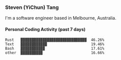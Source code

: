 ### Steven (YiChun) Tang

I'm a software engineer based in Melbourne, Australia.

#### Personal Coding Activity (past 7 days)
```
Rust   ▓▓▓▓▓▓▓▓▓▓▓▓▓▓▓▓▓▓▓▓▓▓▓▓▓▓▓▓▓▓  46.26%
Text   ▓▓▓▓▓▓▓▓▓▓▓▓                    19.46%
Bash   ▓▓▓▓▓▓▓▓▓▓▓                     17.61%
other  ▓▓▓▓▓▓▓▓▓▓                      16.66%
```
